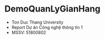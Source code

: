 # DemoQuanLyGianHang

* Ton Duc Thang University
* Report Dự án Công nghệ thông tin 1
* MSSV: 51800802

